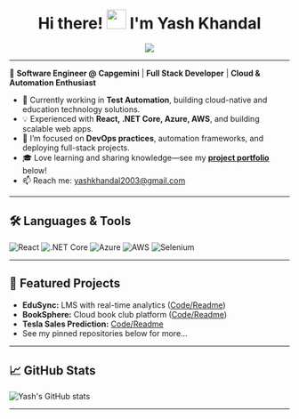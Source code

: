 <h1 align="center">
  Hi there! <img src="https://media.giphy.com/media/hvRJCLFzcasrR4ia7z/giphy.gif" width="35" />
  I'm Yash Khandal
</h1>

<p align="center">
  <img src="https://readme-typing-svg.demolab.com/?lines=Software+Engineer+@+Capgemini;Full+Stack+%26+Cloud+Developer;React+.NET+Core+Azure;Automation+Testing+Enthusiast;EdTech+Project+Builder&font=Fira%20Code&center=true&width=440&height=45&color=1B3E88&vCenter=true&pause=1000" />
</p>

---

🚀 <b>Software Engineer @ Capgemini</b> | <b>Full Stack Developer</b> | <b>Cloud & Automation Enthusiast</b>

- 🌱 Currently working in <b>Test Automation</b>, building cloud-native and education technology solutions.
- 💡 Experienced with <b>React, .NET Core, Azure, AWS</b>, and building scalable web apps.
- 🔭 I’m focused on <b>DevOps practices</b>, automation frameworks, and deploying full-stack projects.
- 🎓 Love learning and sharing knowledge—see my <b>[project portfolio](#)</b> below!
- 📫 Reach me: <a href="mailto:yashkhandal2003@gmail.com">yashkhandal2003@gmail.com</a>

---

## 🛠️ Languages & Tools
![React](https://img.shields.io/badge/-React-black?style=flat-square&logo=react)
![.NET Core](https://img.shields.io/badge/-dotnet-black?style=flat-square&logo=dotnet)
![Azure](https://img.shields.io/badge/-Azure-0089D6?style=flat-square&logo=microsoft-azure)
![AWS](https://img.shields.io/badge/-AWS-232F3E?style=flat-square&logo=amazon-aws)
![Selenium](https://img.shields.io/badge/-Selenium-43B02A?style=flat-square&logo=selenium)

---

## 🌟 Featured Projects
- **EduSync:** LMS with real-time analytics ([Code/Readme](#))
- **BookSphere:** Cloud book club platform ([Code/Readme](#))
- **Tesla Sales Prediction:** [Code/Readme](#)
- See my pinned repositories below for more...

---

## 📈 GitHub Stats
![Yash's GitHub stats](https://github-readme-stats.vercel.app/api?username=Yash-Khandal&show_icons=true)

---

